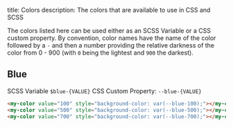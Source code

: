 title: Colors
description: The colors that are available to use in CSS and SCSS

The colors listed here can be used either as an SCSS Variable or a CSS custom property.
By convention, color names have the name of the color followed by a `-` and then a number providing the relative darkness of the color from 0 - 900
(with `0` being the lightest and `900` the darkest).


## Blue

SCSS Variable `$blue-{VALUE}`
CSS Custom Property: `--blue-{VALUE}`

```html
<my-color value="100" style="background-color: var(--blue-100);"></my-color>
<my-color value="500" style="background-color: var(--blue-500);"></my-color>
<my-color value="700" style="background-color: var(--blue-700);"></my-color>
```